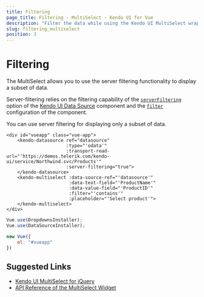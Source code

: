 ```yaml
---
title: Filtering
page_title: Filtering - MultiSelect - Kendo UI for Vue
description: "Filter the data while using the Kendo UI MultiSelect wrapper for Vue."
slug: filtering_multiselect
position: 3
---
```


# Filtering

The MultiSelect allows you to use the server filtering functionality to display a subset of data.

Server-filtering relies on the filtering capability of the [`serverFiltering`](https://docs.telerik.com/kendo-ui/api/javascript/data/datasource#configuration-serverFiltering) option of the [Kendo UI Data Source](https://docs.telerik.com/kendo-ui/framework/datasource/overview) component and the [`filter`](https://docs.telerik.com/kendo-ui/api/javascript/ui/multiselect/configuration/filter) configuration of the component.

You can use server filtering for displaying only a subset of data.

```html-preview
<div id="vueapp" class="vue-app">
    <kendo-datasource ref="datasource"
                      :type="'odata'"
                      :transport-read-url="'https://demos.telerik.com/kendo-ui/service/Northwind.svc/Products'"
                      :server-filtering="true">
    </kendo-datasource>
    <kendo-multiselect :data-source-ref="'datasource'"
                       :data-text-field="'ProductName'"
                       :data-value-field="'ProductID'"
                       :filter="'contains'"
                       :placeholder="'Select product'">
    </kendo-multiselect>
</div>
```
```js
Vue.use(DropdownsInstaller);
Vue.use(DataSourceInstaller);

new Vue({
    el: "#vueapp"
})
```

## Suggested Links

* [Kendo UI MultiSelect for jQuery](https://docs.telerik.com/kendo-ui/controls/editors/multiselect/overview)
* [API Reference of the MultiSelect Widget](https://docs.telerik.com/kendo-ui/api/javascript/ui/multiselect)

